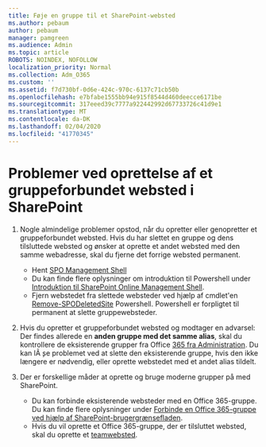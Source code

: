 ```yaml
---
title: Føje en gruppe til et SharePoint-websted
ms.author: pebaum
author: pebaum
manager: pamgreen
ms.audience: Admin
ms.topic: article
ROBOTS: NOINDEX, NOFOLLOW
localization_priority: Normal
ms.collection: Adm_O365
ms.custom: ''
ms.assetid: f7d730bf-0d6e-424c-970c-6137c71cb50b
ms.openlocfilehash: e7bfabe1555bb94e915f8544d460deecce6171be
ms.sourcegitcommit: 317eeed39c7777a922442992d67733726c41d9e1
ms.translationtype: MT
ms.contentlocale: da-DK
ms.lasthandoff: 02/04/2020
ms.locfileid: "41770345"
---
```

# <a name="issues-when-creating-a-group-connected-site-in-sharepoint"></a>Problemer ved oprettelse af et gruppeforbundet websted i SharePoint

1. Nogle almindelige problemer opstod, når du opretter eller genopretter et gruppeforbundet websted.
Hvis du har slettet en gruppe og dens tilsluttede websted og ønsker at oprette et andet websted med den samme webadresse, skal du fjerne det forrige websted permanent.

   - Hent [SPO Management Shell](https://support.office.com/article/introduction-to-the-sharepoint-online-management-shell-c16941c3-19b4-4710-8056-34c034493429)
   - Du kan finde flere oplysninger om introduktion til Powershell under [Introduktion til SharePoint Online Management Shell](https://docs.microsoft.com/powershell/module/sharepoint-online/remove-sposite).
   - Fjern webstedet fra slettede websteder ved hjælp af cmdlet'en [Remove-SPODeletedSite](https://docs.microsoft.com/powershell/module/sharepoint-online/remove-sposite?view=sharepoint-ps) Powershell. Powershell er forpligtet til permanent at slette gruppewebsteder.

1. Hvis du opretter et gruppeforbundet websted og modtager en advarsel: Der findes allerede en **anden gruppe med det samme alias**, skal du kontrollere de eksisterende grupper fra Office [365 fra Administration](https://admin.microsoft.com/AdminPortal/Home#/groups). Du kan lÃ ̧se problemet ved at slette den eksisterende gruppe, hvis den ikke længere er nødvendig, eller oprette webstedet med et andet alias tildelt.

1. Der er forskellige måder at oprette og bruge moderne grupper på med SharePoint.

   - Du kan forbinde eksisterende websteder med en Office 365-gruppe. Du kan finde flere oplysninger under [Forbinde en Office 365-gruppe ved hjælp af SharePoint-brugergrænsefladen](https://docs.microsoft.com/sharepoint/dev/transform/modernize-connect-to-office365-group#connect-an-office-365-group-using-the-sharepoint-user-interface).
   - Hvis du vil oprette et Office 365-gruppe, der er tilsluttet websted, skal du oprette et [teamwebsted](https://admin.microsoft.com/sharepoint).
